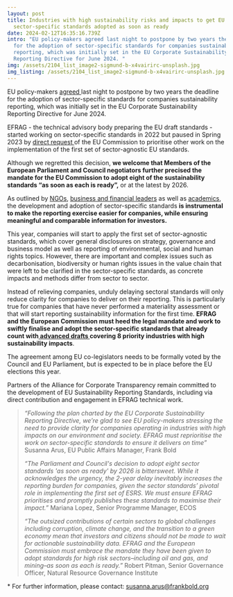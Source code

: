 ```yaml
---
layout: post
title: Industries with high sustainability risks and impacts to get EU
  sector-specific standards adopted as soon as ready
date: 2024-02-12T16:35:16.739Z
intro: "EU policy-makers agreed last night to postpone by two years the deadline
  for the adoption of sector-specific standards for companies sustainability
  reporting, which was initially set in the EU Corporate Sustainability
  Reporting Directive for June 2024. "
img: /assets/2104_list_image2-sigmund-b-x4vairirc-unsplash.jpg
img_listing: /assets/2104_list_image2-sigmund-b-x4vairirc-unsplash.jpg
---
```

EU policy-makers [agreed ](https://www.europarl.europa.eu/news/en/press-room/20240205IPR17414/deal-on-delayed-reporting-standards-for-some-companies)last night to postpone by two years the deadline for the adoption of sector-specific standards for companies sustainability reporting, which was initially set in the EU Corporate Sustainability Reporting Directive for June 2024. 

EFRAG - the technical advisory body preparing the EU draft standards - started working on sector-specific standards in 2022 but paused in Spring 2023 by [direct request ](https://ec.europa.eu/commission/presscorner/detail/en/SPEECH_23_1812)of the EU Commission to prioritise other work on the implementation of the first set of sector-agnostic EU standards. 

Although we regretted this decision, **we welcome that Members of the European Parliament and Council negotiators further precised the mandate for the EU Commission to adopt eight of the sustainability standards “as soon as each is ready”,** or at the latest by 2026. 

As outlined by [NGOs](https://en.frankbold.org/sites/default/files/publikace/briefing_sector-specific_esrs_for_a_pragmatic_and_cost-effective_disclosure_regime_frank_bold.pdf), [business and financial leaders](https://statementesrs.wixsite.com/signatories) as well as [academics](https://climateandcompany.org/wp-content/uploads/2024/02/Postponing-sector-specific-standards_Academic-Letter2.pdf), the development and adoption of sector-specific standards **is instrumental to make the reporting exercise easier for companies, while ensuring meaningful and comparable information for investors.** 

This year, companies will start to apply the first set of sector-agnostic standards, which cover general disclosures on strategy, governance and business model as well as reporting of environmental, social and human rights topics. However, there are important and complex issues such as decarbonisation, biodiversity or human rights issues in the value chain that were left to be clarified in the sector-specific standards, as concrete impacts and methods differ from sector to sector. 

Instead of relieving companies, unduly delaying sectoral standards will only reduce clarity for companies to deliver on their reporting. This is particularly true for companies that have never performed a materiality assessment or that will start reporting sustainability information for the first time. **EFRAG and the European Commission must heed the legal mandate and work to swiftly finalise and adopt the sector-specific standards that already count with[ advanced drafts ](https://www.efrag.org/lab5#subtitle2)covering 8 priority industries with high sustainability impacts**. 

The agreement among EU co-legislators needs to be formally voted by the Council and EU Parliament, but is expected to be in place before the EU elections this year. 

Partners of the Alliance for Corporate Transparency remain committed to the development of EU Sustainability Reporting Standards, including via direct contribution and engagement in EFRAG technical work. 

> *“Following the plan charted by the EU Corporate Sustainability Reporting Directive, we’re glad to see EU policy-makers stressing the need to provide clarity for companies operating in industries with high impacts on our environment and society. EFRAG must reprioritise the work on sector-specific standards to ensure it delivers on time”* Susanna Arus, EU Public Affairs Manager, Frank Bold
>
> *“The Parliament and Council's decision to adopt eight sector standards 'as soon as ready' by 2026 is bittersweet. While it acknowledges the urgency, the 2-year delay inevitably increases the reporting burden for companies, given the sector standards’ pivotal role in implementing the first set of ESRS. We must ensure EFRAG prioritises and promptly publishes these standards to maximise their impact.”* Mariana Lopez, Senior Programme Manager, ECOS
>
> *“The outsized contributions of certain sectors to global challenges including corruption, climate change, and the transition to a green economy mean that investors and citizens should not be made to wait for actionable sustainability data. EFRAG and the European Commission must embrace the mandate they have been given to adopt standards for high risk sectors–including oil and gas, and mining–as soon as each is ready.”* Robert Pitman, Senior Governance Officer, Natural Resource Governance Institute

\* For further information, please contact: susanna.arus@frankbold.org

